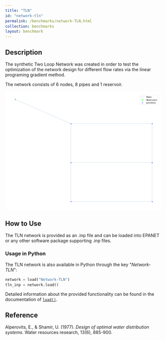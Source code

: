 ```yaml
---
title: "TLN"
id: "network-tln"
permalink: /benchmarks/network-TLN.html
collection: benchmarks
layout: benchmark
---
```


## Description

The synthetic Two Loop Network was created in order to test the optimization of the network design for different flow rates via the linear programing gradient method.

The network consists of 6 nodes, 8 pipes and 1 reservoir.

<img src="../static/benchmarks/network-tln/tln_plot.png"/>

## How to Use

The TLN network is provided as an .inp file and can be loaded into EPANET or any other software package
supporting .inp files.

### Usage in Python

The TLN network is also available in Python through the key "*Network-TLN*":
```python
network = load("Network-TLN")
tln_inp = network.load()
```

Detailed information about the provided functionality can be found in the documentation of
[`load()`](https://waterbenchmarkhub.readthedocs.io/en/latest/water_benchmark_hub.networks.html#water_benchmark_hub.networks.networks.TLN.load).


## Reference

Alperovits, E., & Shamir, U. (1977). *Design of optimal water distribution systems*. Water resources research, 13(6), 885-900.
[<i class="bi bi-link"></i>](https://doi.org/10.1029/WR013i006p00885)

